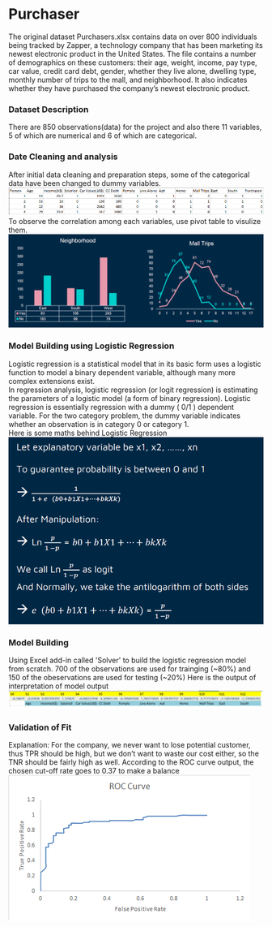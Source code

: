 # Purchaser
The original dataset Purchasers.xlsx contains data on over 800 individuals being tracked by Zapper, a technology company that has been marketing its newest electronic product in the United States. The file contains a number of demographics on these customers: their age, weight, income, pay type, car value, credit card debt, gender, whether they live alone, dwelling type, monthly number of trips to the mall, and neighborhood. It also indicates whether they have purchased the company’s newest electronic product.

### Dataset Description
There are 850 observations(data) for the project and also there 11 variables, 5 of which are numerical and 6 of which are categorical.

### Date Cleaning and analysis
After initial data cleaning and preparation steps, some of the categorical data have been changed to dummy variables.
![DataCleaning](DataCleaning.png)
To observe the correlation among each variables, use pivot table to visulize them.
</br>
![PivotTable](PivotTable.PNG)

### Model Building using Logistic Regression
Logistic regression is a statistical model that in its basic form uses
a logistic function to model a binary dependent variable, although
many more complex extensions exist.
</br>
In regression analysis,
logistic regression (or logit regression) is estimating the
parameters of a logistic model (a form of binary regression).
Logistic regression is essentially regression with a dummy (
0/1 )
dependent variable. For the two category problem, the dummy
variable indicates whether an observation is in category 0 or
category 1.
</br>
Here is some maths behind Logistic Regression
</br>
![LogisticRegression](LogisticRegression.PNG)

### Model Building
Using Excel add-in called 'Solver' to build the logistic regression model from scratch. 700 of the observations are used for trainging (~80%) and 150 of the obeservations are used for testing (~20%)
Here is the output of interpretation of model output
![model](model.png)

### Validation of Fit
Explanation: For the company, we never want to
lose potential customer, thus TPR should be high,
but we don’t want to waste our cost either, so the
TNR should be fairly high as well.
According to the ROC curve output, the chosen cut-off rate goes to 0.37 to make a balance
</br>
![ROC](ROC.png)
